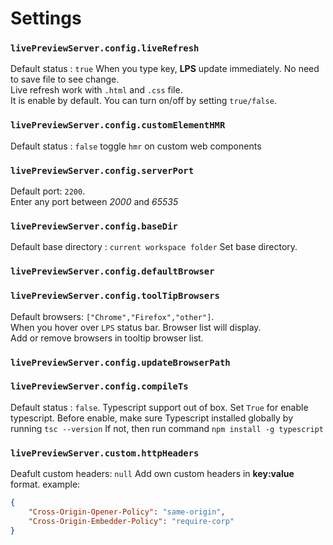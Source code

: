# Settings

### `livePreviewServer.config.liveRefresh`

Default status : `true`
When you type key, **LPS** update immediately. No need to save file to see change.\
Live refresh work with `.html` and `.css` file.\
It is enable by default. You can turn on/off by setting `true/false`.

### `livePreviewServer.config.customElementHMR`

Default status : `false`
toggle `hmr` on custom web components

### `livePreviewServer.config.serverPort`

Default port: `2200`. \
Enter any port between _2000_ and _65535_

### `livePreviewServer.config.baseDir`

Default base directory : `current workspace folder`
Set base directory.

### `livePreviewServer.config.defaultBrowser`

### `livePreviewServer.config.toolTipBrowsers`

Default browsers: `["Chrome","Firefox","other"]`.\
When you hover over `LPS` status bar. Browser list will display.\
Add or remove browsers in tooltip browser list.

### `livePreviewServer.config.updateBrowserPath`

### `livePreviewServer.config.compileTs`

Default status : `false`.
Typescript support out of box.
Set `True` for enable typescript.
Before enable, make sure Typescript installed globally by running `tsc --version`
If not, then run command `npm install -g typescript`

### `livePreviewServer.custom.httpHeaders`

Deafult custom headers: `null`
Add own custom headers in **key:value** format.
example:

```json
{
	"Cross-Origin-Opener-Policy": "same-origin",
	"Cross-Origin-Embedder-Policy": "require-corp"
}
```
